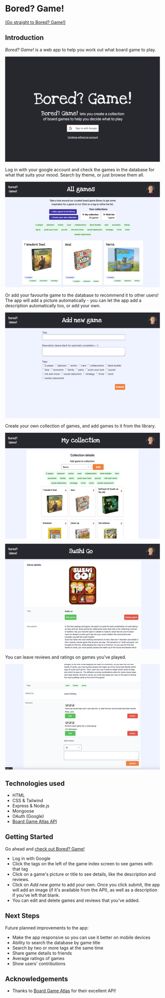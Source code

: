 # Bored? Game!

[(Go straight to Bored? Game!)](https://boredgameapp.herokuapp.com/)

## Introduction

*Bored? Game!* is a web app to help you work out what board game to play. 

![Screenshot of landing page](/public/images/landing-page.png)

Log in with your google account and check the games in the database for what that suits your mood. Search by theme, or just browse them all. 

![Screenshot of game index view](/public/images/all-games.png)

Or add your favourite game to the database to recommend it to other users! The app will add a picture automatically - you can let the app add a description automatically too, or add your own.

![Screenshot of new game view](/public/images/add-game.png)

Create your own collection of games, and add games to it from the library.

![Screenshot of game details view](/public/images/my-collection.png)

![Screenshot of game details view](/public/images/game-show.png)

You can leave reviews and ratings on games you've played.

![Screenshot of game reviews](/public/images/reviews.png)

## Technologies used

* HTML
* CSS & Tailwind
* Express & Node.js
* Mongoose
* OAuth (Google)
* [Board Game Atlas API](https://www.boardgameatlas.com/api/docs)


## Getting Started

Go ahead and [check out Bored? Game!](https://boredgameapp.herokuapp.com/) 

* Log in with Google
* Click the tags on the left of the game index screen to see games with that tag
* Click on a game's picture or title to see details, like the description and reviews.
* Click on *Add new game* to add your own. Once you click submit, the app will add an image (if it's available from the API), as well as a description if you've left that blank.
* You can edit and delete games and reviews that you've added.


## Next Steps

Future planned improvements to the app:

* Make the app responsive so you can use it better on mobile devices
* Ability to search the database by game title
* Search by two or more tags at the same time
* Share game details to friends
* Average ratings of games
* Show users' contributions

## Acknowledgements

* Thanks to [Board Game Atlas](https://www.boardgameatlas.com/) for their excellent API!
